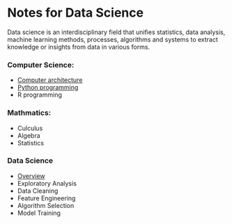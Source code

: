 # Notes for Data Science

Data science is an interdisciplinary field that unifies statistics, data analysis, machine learning methods, processes, 
algorithms and systems to extract knowledge or insights from data in various forms.

### Computer Science:

  * [Computer architecture](pages/hardware.md)
  * [Python programming](pages/python.md)
  * R programming
  
### Mathmatics:

  * Culculus
  * Algebra
  * Statistics

### Data Science

  * [Overview](pages/flow.md)
  * Exploratory Analysis
  * Data Cleaning
  * Feature Engineering
  * Algorithm Selection
  * Model Training
  
